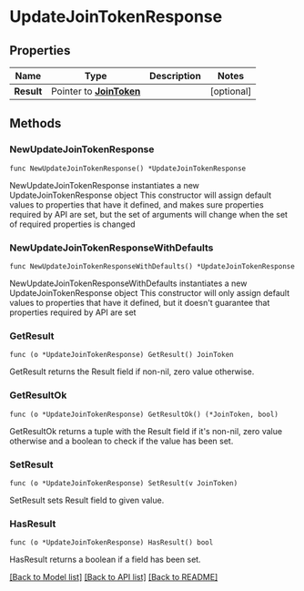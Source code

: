 # UpdateJoinTokenResponse

## Properties

Name | Type | Description | Notes
------------ | ------------- | ------------- | -------------
**Result** | Pointer to [**JoinToken**](JoinToken.md) |  | [optional] 

## Methods

### NewUpdateJoinTokenResponse

`func NewUpdateJoinTokenResponse() *UpdateJoinTokenResponse`

NewUpdateJoinTokenResponse instantiates a new UpdateJoinTokenResponse object
This constructor will assign default values to properties that have it defined,
and makes sure properties required by API are set, but the set of arguments
will change when the set of required properties is changed

### NewUpdateJoinTokenResponseWithDefaults

`func NewUpdateJoinTokenResponseWithDefaults() *UpdateJoinTokenResponse`

NewUpdateJoinTokenResponseWithDefaults instantiates a new UpdateJoinTokenResponse object
This constructor will only assign default values to properties that have it defined,
but it doesn't guarantee that properties required by API are set

### GetResult

`func (o *UpdateJoinTokenResponse) GetResult() JoinToken`

GetResult returns the Result field if non-nil, zero value otherwise.

### GetResultOk

`func (o *UpdateJoinTokenResponse) GetResultOk() (*JoinToken, bool)`

GetResultOk returns a tuple with the Result field if it's non-nil, zero value otherwise
and a boolean to check if the value has been set.

### SetResult

`func (o *UpdateJoinTokenResponse) SetResult(v JoinToken)`

SetResult sets Result field to given value.

### HasResult

`func (o *UpdateJoinTokenResponse) HasResult() bool`

HasResult returns a boolean if a field has been set.


[[Back to Model list]](../README.md#documentation-for-models) [[Back to API list]](../README.md#documentation-for-api-endpoints) [[Back to README]](../README.md)



